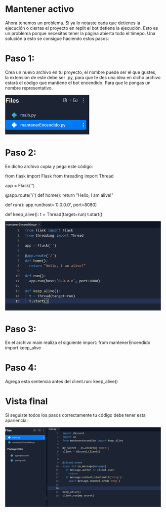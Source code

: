 # Mantener activo

Ahora tenemos un problema. Si ya lo notaste cada que detienes la ejecución o cierras el proyecto en replit el bot detiene la ejecución. Esto es un problema porque necesitas tener la página abierta todo el timepo. Una solución a esto se consigue haciendo estos pasos:

# Paso 1:

Crea un nuevo archivo en tu proyecto, el nombre puede ser el que gustes, la extensión de este debe ser .py, para que te des una idea en dicho archivo estará el código que mantiene el bot encendido. Para que le pongas un nombre representativo.

![paso7.1](https://github.com/VictorFloresJuarez/Bots-de-Discord/blob/main/Recursos/paso7.1.png?raw=true)

# Paso 2:

En dicho archivo copia y pega este código:

from flask import Flask
from threading import Thread

app = Flask('')

@app.route('/')
def home():
  return "Hello, I am alive!"

def run():
  app.run(host='0.0.0.0', port=8080)

def keep_alive():
  t = Thread(target=run)
  t.start()
  
![paso7.2](https://github.com/VictorFloresJuarez/Bots-de-Discord/blob/main/Recursos/paso%207.2.png?raw=true)
  
# Paso 3:

En el archivo main realiza el siguiente import: from mantenerEncendido import keep_alive

# Paso 4: 

Agrega esta sentencia antes del client.run: keep_alive()

# Vista final

Si seguiste todos los pasos correctamente tu código debe tener esta apariencia:

![paso7.3](https://github.com/VictorFloresJuarez/Bots-de-Discord/blob/main/Recursos/paso7.3.png?raw=true)

